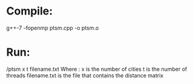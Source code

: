 # Compile: 
g++-7 -fopenmp ptsm.cpp -o ptsm.o

# Run: 
/ptsm x t filename.txt
Where :
x is the number of cities
t is the number of threads
filename.txt is the file that contains the distance matrix 